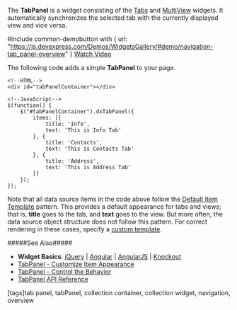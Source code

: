 The **TabPanel** is a widget consisting of the [Tabs](/concepts/05%20Widgets/Tabs/00%20Overview.md '/Documentation/Guide/Widgets/Tabs/Overview/') and [MultiView](/concepts/05%20Widgets/MultiView/00%20Overview.md '/Documentation/Guide/Widgets/MultiView/Overview/') widgets. It automatically synchronizes the selected tab with the currently displayed view and vice versa.

#include common-demobutton with {
    url: "https://js.devexpress.com/Demos/WidgetsGallery/#demo/navigation-tab_panel-overview"
}
<a href="https://www.youtube.com/watch?v=SyGIlFZY_S0&list=PL8h4jt35t1wjGvgflbHEH_e3b23AA30-z&index=38" class="button orange small fix-width-155" target="_blank">Watch Video</a>

The following code adds a simple **TabPanel** to your page.

    <!--HTML-->
    <div id="tabPanelContainer"></div>

    <!--JavaScript-->
    $(function() {
        $("#tabPanelContainer").dxTabPanel({
            items: [{
                title: 'Info',
                text: 'This is Info Tab'
            }, {
                title: 'Contacts',
                text: 'This is Contacts Tab'
            }, {
                title: 'Address',
                text: 'This is Address Tab'
            }]
        });
    });

Note that all data source items in the code above follow the [Default Item Template](/api-reference/10%20UI%20Widgets/dxTabPanel/5%20Default%20Item%20Template '/Documentation/ApiReference/UI_Widgets/dxTabPanel/Default_Item_Template/') pattern. This provides a default appearance for tabs and views; that is, **title** goes to the tab, and **text** goes to the view. But more often, the data source object structure does not follow this pattern. For correct rendering in these cases, specify a [custom template](/concepts/05%20Widgets/TabPanel/05%20Customize%20Item%20Appearance.md '/Documentation/Guide/Widgets/TabPanel/Customize_Item_Appearance'). 

#####See Also#####
- **Widget Basics**: [jQuery](/concepts/00%20Getting%20Started/10%20Widget%20Basics%20-%20jQuery '/Documentation/Guide/Getting_Started/Widget_Basics_-_jQuery/') | [Angular](/concepts/00%20Getting%20Started/15%20Widget%20Basics%20-%20Angular '/Documentation/Guide/Getting_Started/Widget_Basics_-_Angular/') | [AngularJS](/concepts/00%20Getting%20Started/20%20Widget%20Basics%20-%20AngularJS '/Documentation/Guide/Getting_Started/Widget_Basics_-_AngularJS/') | [Knockout](/concepts/00%20Getting%20Started/25%20Widget%20Basics%20-%20Knockout '/Documentation/Guide/Getting_Started/Widget_Basics_-_Knockout/')
- [TabPanel - Customize Item Appearance](/concepts/05%20Widgets/TabPanel/05%20Customize%20Item%20Appearance.md '/Documentation/Guide/Widgets/TabPanel/Customize_Item_Appearance')
- [TabPanel - Control the Behavior](/concepts/05%20Widgets/TabPanel/15%20Control%20the%20Behavior.md '/Documentation/Guide/Widgets/TabPanel/Control_the_Behavior')
- [TabPanel API Reference](/api-reference/10%20UI%20Widgets/dxTabPanel '/Documentation/ApiReference/UI_Widgets/dxTabPanel/')

[tags]tab panel, tabPanel, collection container, collection widget, navigation, overview